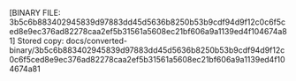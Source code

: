 [BINARY FILE: 3b5c6b883402945839d97883dd45d5636b8250b53b9cdf94d9f12c0c6f5ced8e9ec376ad82278caa2ef5b31561a5608ec21bf606a9a1139ed4f104674a81]
Stored copy: docs/converted-binary/3b5c6b883402945839d97883dd45d5636b8250b53b9cdf94d9f12c0c6f5ced8e9ec376ad82278caa2ef5b31561a5608ec21bf606a9a1139ed4f104674a81
